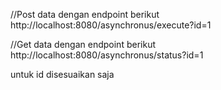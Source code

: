 //Post data dengan endpoint berikut
http://localhost:8080/asynchronus/execute?id=1

//Get data dengan endpoint berikut
http://localhost:8080/asynchronus/status?id=1

untuk id disesuaikan saja
